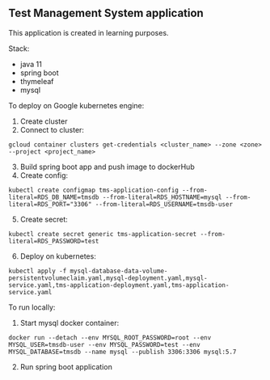 ## Test Management System application
This application is created in learning purposes.

Stack:
- java 11
- spring boot
- thymeleaf
- mysql


To deploy on Google kubernetes engine:
1. Create cluster
2. Connect to cluster:
```
gcloud container clusters get-credentials <cluster_name> --zone <zone> --project <project_name>
```
3. Build spring boot app and push image to dockerHub
4. Create config:
```
kubectl create configmap tms-application-config --from-literal=RDS_DB_NAME=tmsdb --from-literal=RDS_HOSTNAME=mysql --from-literal=RDS_PORT="3306" --from-literal=RDS_USERNAME=tmsdb-user
```
5. Create secret:
```
kubectl create secret generic tms-application-secret --from-literal=RDS_PASSWORD=test
```
6. Deploy on kubernetes:
```
kubectl apply -f mysql-database-data-volume-persistentvolumeclaim.yaml,mysql-deployment.yaml,mysql-service.yaml,tms-application-deployment.yaml,tms-application-service.yaml
```
To run locally:
1. Start mysql docker container:
```
docker run --detach --env MYSQL_ROOT_PASSWORD=root --env MYSQL_USER=tmsdb-user --env MYSQL_PASSWORD=test --env MYSQL_DATABASE=tmsdb --name mysql --publish 3306:3306 mysql:5.7
```
2. Run spring boot application 


